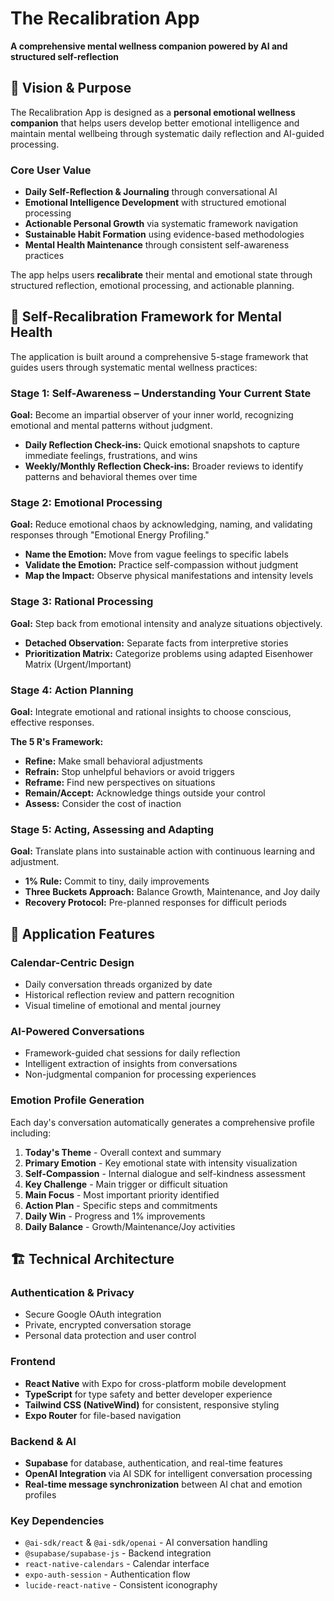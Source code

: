 # The Recalibration App

**A comprehensive mental wellness companion powered by AI and structured self-reflection**

## 🎯 Vision & Purpose

The Recalibration App is designed as a **personal emotional wellness companion** that helps users develop better emotional intelligence and maintain mental wellbeing through systematic daily reflection and AI-guided processing.

### Core User Value

- **Daily Self-Reflection & Journaling** through conversational AI
- **Emotional Intelligence Development** with structured emotional processing
- **Actionable Personal Growth** via systematic framework navigation
- **Sustainable Habit Formation** using evidence-based methodologies
- **Mental Health Maintenance** through consistent self-awareness practices

The app helps users **recalibrate** their mental and emotional state through structured reflection, emotional processing, and actionable planning.

## 🧠 Self-Recalibration Framework for Mental Health

The application is built around a comprehensive 5-stage framework that guides users through systematic mental wellness practices:

### **Stage 1: Self-Awareness – Understanding Your Current State**

**Goal:** Become an impartial observer of your inner world, recognizing emotional and mental patterns without judgment.

- **Daily Reflection Check-ins:** Quick emotional snapshots to capture immediate feelings, frustrations, and wins
- **Weekly/Monthly Reflection Check-ins:** Broader reviews to identify patterns and behavioral themes over time

### **Stage 2: Emotional Processing**

**Goal:** Reduce emotional chaos by acknowledging, naming, and validating responses through "Emotional Energy Profiling."

- **Name the Emotion:** Move from vague feelings to specific labels
- **Validate the Emotion:** Practice self-compassion without judgment
- **Map the Impact:** Observe physical manifestations and intensity levels

### **Stage 3: Rational Processing**

**Goal:** Step back from emotional intensity and analyze situations objectively.

- **Detached Observation:** Separate facts from interpretive stories
- **Prioritization Matrix:** Categorize problems using adapted Eisenhower Matrix (Urgent/Important)

### **Stage 4: Action Planning**

**Goal:** Integrate emotional and rational insights to choose conscious, effective responses.

**The 5 R's Framework:**

- **Refine:** Make small behavioral adjustments
- **Refrain:** Stop unhelpful behaviors or avoid triggers
- **Reframe:** Find new perspectives on situations
- **Remain/Accept:** Acknowledge things outside your control
- **Assess:** Consider the cost of inaction

### **Stage 5: Acting, Assessing and Adapting**

**Goal:** Translate plans into sustainable action with continuous learning and adjustment.

- **1% Rule:** Commit to tiny, daily improvements
- **Three Buckets Approach:** Balance Growth, Maintenance, and Joy daily
- **Recovery Protocol:** Pre-planned responses for difficult periods

## 📱 Application Features

### **Calendar-Centric Design**

- Daily conversation threads organized by date
- Historical reflection review and pattern recognition
- Visual timeline of emotional and mental journey

### **AI-Powered Conversations**

- Framework-guided chat sessions for daily reflection
- Intelligent extraction of insights from conversations
- Non-judgmental companion for processing experiences

### **Emotion Profile Generation**

Each day's conversation automatically generates a comprehensive profile including:

1. **Today's Theme** - Overall context and summary
2. **Primary Emotion** - Key emotional state with intensity visualization
3. **Self-Compassion** - Internal dialogue and self-kindness assessment
4. **Key Challenge** - Main trigger or difficult situation
5. **Main Focus** - Most important priority identified
6. **Action Plan** - Specific steps and commitments
7. **Daily Win** - Progress and 1% improvements
8. **Daily Balance** - Growth/Maintenance/Joy activities

## 🏗 Technical Architecture

### **Authentication & Privacy**

- Secure Google OAuth integration
- Private, encrypted conversation storage
- Personal data protection and user control

### **Frontend**

- **React Native** with Expo for cross-platform mobile development
- **TypeScript** for type safety and better developer experience
- **Tailwind CSS (NativeWind)** for consistent, responsive styling
- **Expo Router** for file-based navigation

### **Backend & AI**

- **Supabase** for database, authentication, and real-time features
- **OpenAI Integration** via AI SDK for intelligent conversation processing
- **Real-time message synchronization** between AI chat and emotion profiles

### **Key Dependencies**

- `@ai-sdk/react` & `@ai-sdk/openai` - AI conversation handling
- `@supabase/supabase-js` - Backend integration
- `react-native-calendars` - Calendar interface
- `expo-auth-session` - Authentication flow
- `lucide-react-native` - Consistent iconography
